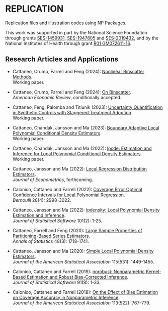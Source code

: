 # REPLICATION

Replication files and illustration codes using NP Packages.

This work was supported in part by the National Science Foundation through grants [SES-1459931](https://www.nsf.gov/awardsearch/showAward?AWD_ID=1459931), [SES-1947805](https://www.nsf.gov/awardsearch/showAward?AWD_ID=1947805) and [SES-2019432](https://www.nsf.gov/awardsearch/showAward?AWD_ID=2019432), and by the National Institutes of Health through grant [R01 GM072611-16](https://reporter.nih.gov/project-details/10093056).

## Research Articles and Applications

- Cattaneo, Crump, Farrell and Feng (2024): [Nonlinear Binscatter Methods](https://github.com/nppackages-replication/CCFF_2024_NonlinearBinscatter).<br>
Working paper.

- Cattaneo, Crump, Farrell and Feng (2024): [On Binscatter](https://github.com/nppackages-replication/CCFF_2024_AER).<br>
_American Economic Review_, conditionally accepted.

- Cattaneo, Feng, Palomba and Titiunik (2023): [Uncertainty Quantification in Synthetic Controls with Staggered Treatment Adoption](https://github.com/nppackages-replication/CFPT_2022_wp).<br>
Working paper.

- Cattaneo, Chandak, Jansson and Ma (2023): [Boundary Adaptive Local Polynomial Conditional Density Estimators](https://github.com/nppackages-replication/CCJM_2024_Bernoulli).<br>
Working paper.

- Cattaneo, Chandak, Jansson and Ma (2022): [lpcde: Estimation and Inference for Local Polynomial Conditional Density Estimators](https://github.com/nppackages-replication/CCJM_2022_lpcde).<br>
Working paper.

- Cattaneo, Jansson and Ma (2022): [Local Regression Distribution Estimators](https://github.com/nppackages-replication/CJM_2022_JOE).<br>
_Journal of Econometrics_, forthcoming.

- Calonico, Cattaneo and Farrell (2022): [Coverage Error Optimal Confidence Intervals for Local Polynomial Regression](https://github.com/nppackages-replication/CCF_2022_Bernoulli).<br>
_Bernoulli_ 28(4): 2998-3022.

- Cattaneo, Jansson and Ma (2022): [lpdensity: Local Polynomial Density Estimation and Inference](https://github.com/nppackages-replication/CJM_2022_JSS).<br>
_Journal of Statistical Software_ 101(2): 1-25.

- Cattaneo, Farrell and Feng (2020): [Large Sample Properties of Partitioning-Based Series Estimators](https://github.com/nppackages-replication/CFF-2020-AOS).<br>
_Annals of Statistics_ 48(3): 1718-1741.

- Cattaneo, Jansson and Ma (2020): [Simple Local Polynomial Density Estimators](https://github.com/nppackages-replication/CJM_2020_JASA).<br>
_Journal of the American Statistical Association_ 115(531): 1449-1455.

- Calonico, Cattaneo and Farrell (2019): [nprobust: Nonparametric Kernel-Based Estimation and Robust Bias-Corrected Inference](https://github.com/nppackages-replication/CCF_2019_JSS).<br>
_Journal of Statistical Software_ 91(8): 1-33.

- Calonico, Cattaneo and Farrell (2018): [On the Effect of Bias Estimation on Coverage Accuracy in Nonparametric Inference](https://github.com/nppackages-replication/CCF_2018_JASA).<br>
_Journal of the American Statistical Association_ 113(522): 767-779.

<br><br>
